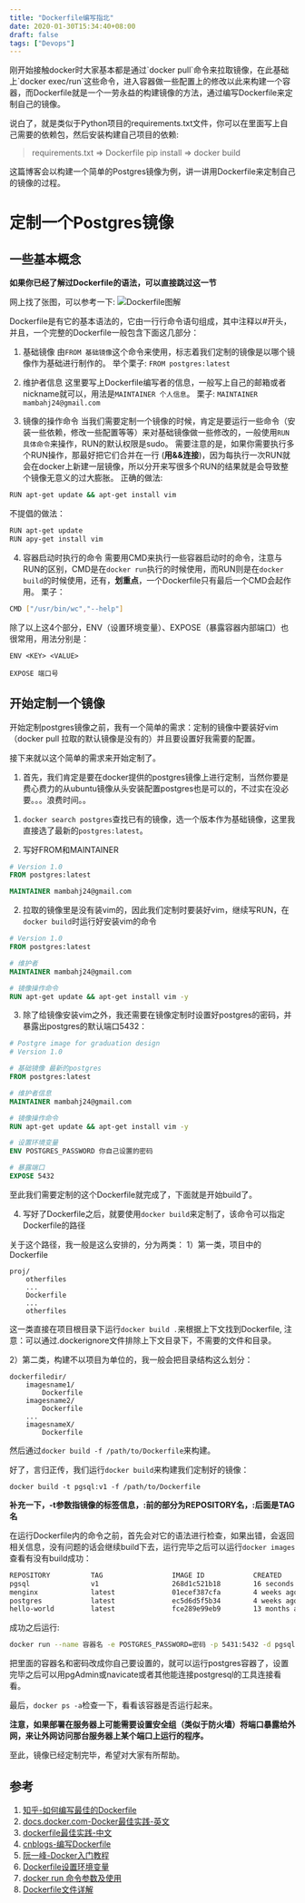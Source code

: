```yaml
---
title: "Dockerfile编写指北"
date: 2020-01-30T15:34:40+08:00
draft: false
tags: ["Devops"]
---
```


<meta name="referrer" content="no-referrer" />
刚开始接触docker时大家基本都是通过`docker pull`命令来拉取镜像，在此基础上`docker exec/run`这些命令，进入容器做一些配置上的修改以此来构建一个容器，而Dockerfile就是一个一劳永益的构建镜像的方法，通过编写Dockerfile来定制自己的镜像。

说白了，就是类似于Python项目的requirements.txt文件，你可以在里面写上自己需要的依赖包，然后安装构建自己项目的依赖:
> requirements.txt => Dockerfile
> pip install => docker build

这篇博客会以构建一个简单的Postgres镜像为例，讲一讲用Dockerfile来定制自己的镜像的过程。

<!--more-->
# 定制一个Postgres镜像
## 一些基本概念
**如果你已经了解过Dockerfile的语法，可以直接跳过这一节**

网上找了张图，可以参考一下:
![Dockerfile图解](https://tva1.sinaimg.cn/large/006tNbRwgy1gbexi2raezj30g608pq9w.jpg)

Dockerfile是有它的基本语法的，它由一行行命令语句组成，其中注释以#开头，并且，一个完整的Dockerfile一般包含下面这几部分：

1. 基础镜像
  由`FROM 基础镜像`这个命令来使用，标志着我们定制的镜像是以哪个镜像作为基础进行制作的。
  举个栗子: `FROM postgres:latest`

2. 维护者信息
  这里要写上Dockerfile编写者的信息，一般写上自己的邮箱或者nickname就可以，用法是`MAINTAINER 个人信息`。
  栗子: `MAINTAINER mambahj24@gmail.com`

3. 镜像的操作命令
  当我们需要定制一个镜像的时候，肯定是要运行一些命令（安装一些依赖，修改一些配置等等）来对基础镜像做一些修改的，一般使用`RUN 具体命令`来操作，RUN的默认权限是sudo。
  需要注意的是，如果你需要执行多个RUN操作，那最好把它们合并在一行 (**用&&连接**)，因为每执行一次RUN就会在docker上新建一层镜像，所以分开来写很多个RUN的结果就是会导致整个镜像无意义的过大膨胀。
  正确的做法:
  ```bash
  RUN apt-get update && apt-get install vim
  ```

  不提倡的做法：
  ```bash
  RUN apt-get update
  RUN apy-get install vim
  ```

4. 容器启动时执行的命令
  需要用CMD来执行一些容器启动时的命令，注意与RUN的区别，CMD是在`docker run`执行的时候使用，而RUN则是在`docker build`的时候使用，还有，**划重点**，一个Dockerfile只有最后一个CMD会起作用。
  栗子：
  ```bash
  CMD ["/usr/bin/wc","--help"]
  ```

除了以上这4个部分，ENV（设置环境变量）、EXPOSE（暴露容器内部端口）也很常用，用法分别是：
```
ENV <KEY> <VALUE>

EXPOSE 端口号
```

## 开始定制一个镜像
开始定制postgres镜像之前，我有一个简单的需求：定制的镜像中要装好vim（docker pull 拉取的默认镜像是没有的）并且要设置好我需要的配置。

接下来就以这个简单的需求来开始定制了。

1. 首先，我们肯定是要在docker提供的postgres镜像上进行定制，当然你要是费心费力的从ubuntu镜像从头安装配置postgres也是可以的，不过实在没必要。。。浪费时间。。

1) `docker search postgres`查找已有的镜像，选一个版本作为基础镜像，这里我直接选了最新的`postgres:latest`。

2) 写好FROM和MAINTAINER
```dockerfile
# Version 1.0
FROM postgres:latest

MAINTAINER mambahj24@gmail.com
```

2. 拉取的镜像里是没有装vim的，因此我们定制时要装好vim，继续写RUN，在`docker build`时运行好安装vim的命令

```dockerfile
# Version 1.0
FROM postgres:latest

# 维护者
MAINTAINER mambahj24@gmail.com

# 镜像操作命令
RUN apt-get update && apt-get install vim -y
```

3. 除了给镜像安装vim之外，我还需要在镜像定制时设置好postgres的密码，并暴露出postgres的默认端口5432：

```dockerfile
# Postgre image for graduation design
# Version 1.0

# 基础镜像 最新的postgres
FROM postgres:latest

# 维护者信息
MAINTAINER mambahj24@gmail.com

# 镜像操作命令
RUN apt-get update && apt-get install vim -y

# 设置环境变量
ENV POSTGRES_PASSWORD 你自己设置的密码

# 暴露端口
EXPOSE 5432
```
至此我们需要定制的这个Dockerfile就完成了，下面就是开始build了。

4. 写好了Dockerfile之后，就要使用`docker build`来定制了，该命令可以指定Dockerfile的路径

关于这个路径，我一般是这么安排的，分为两类：
1）第一类，项目中的Dockerfile
```
proj/
    otherfiles
    ...
    Dockerfile
    ...
    otherfiles
```
这一类直接在项目根目录下运行`docker build .`来根据上下文找到Dockerfile, 注意：可以通过.dockerignore文件排除上下文目录下，不需要的文件和目录。

2）第二类，构建不以项目为单位的，我一般会把目录结构这么划分：
```
dockerfiledir/
    imagesname1/
        Dockerfile
    imagesname2/
        Dockerfile
    ...
    imagesnameX/
        Dockerfile
```
然后通过`docker build -f /path/to/Dockerfile`来构建。

好了，言归正传，我们运行`docker build`来构建我们定制好的镜像：

`docker build -t pgsql:v1 -f /path/to/Dockerfile`

**补充一下，-t参数指镜像的标签信息，:前的部分为REPOSITORY名，:后面是TAG名**

在运行Dockerfile内的命令之前，首先会对它的语法进行检查，如果出错，会返回相关信息，没有问题的话会继续build下去，运行完毕之后可以运行`docker images`查看有没有build成功：
```bash
REPOSITORY          TAG                 IMAGE ID            CREATED             SIZE
pgsql               v1                  268d1c521b18        16 seconds ago      446MB
menginx             latest              01ecef387cfa        4 weeks ago         177MB
postgres            latest              ec5d6d5f5b34        4 weeks ago         394MB
hello-world         latest              fce289e99eb9        13 months ago       1.84kB
```

成功之后运行:
```bash
docker run --name 容器名 -e POSTGRES_PASSWORD=密码 -p 5431:5432 -d pgsql:v1
```
把里面的容器名和密码改成你自己要设置的，就可以运行postgres容器了，设置完毕之后可以用pgAdmin或navicate或者其他能连接postgresql的工具连接看看。

最后，`docker ps -a`检查一下，看看该容器是否运行起来。

**注意，如果部署在服务器上可能需要设置安全组（类似于防火墙）将端口暴露给外网，来让外网访问那台服务器上某个端口上运行的程序。**

至此，镜像已经定制完毕，希望对大家有所帮助。

## 参考
1. [知乎-如何编写最佳的Dockerfile](https://zhuanlan.zhihu.com/p/26904830)
2. [docs.docker.com-Docker最佳实践-英文](https://docs.docker.com/develop/develop-images/dockerfile_best-practices/)
3. [dockerfile最佳实践-中文](https://yeasy.gitbooks.io/docker_practice/appendix/best_practices.html)
4. [cnblogs-编写Dockerfile](https://www.cnblogs.com/liuyansheng/p/6098470.html)
5. [阮一峰-Docker入门教程](http://www.ruanyifeng.com/blog/2018/02/docker-tutorial.html)
6. [Dockerfile设置环境变量](https://www.jianshu.com/p/ae634ffb21ff)
7. [docker run 命令参数及使用](https://www.jianshu.com/p/ea4a00c6c21c)
8. [Dockerfile文件详解](https://www.cnblogs.com/panwenbin-logs/p/8007348.html)